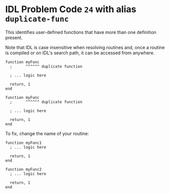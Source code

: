# IDL Problem Code `24` with alias `duplicate-func`

<!--@include: ./severity/disable_problem.md-->

<!--@include: ./severity/inconsistencies.md-->

This identifies user-defined functions that have more than one definition present.

Note that IDL is case insensitive when resolving routines and, once a routine is compiled or on IDL's search path, it can be accessed from anywhere.

```idl
function myFunc
  ;      ^^^^^^ duplicate function

  ; ... logic here

  return, 1
end

function myFunc
  ;      ^^^^^^ duplicate function

  ; ... logic here

  return, 1
end
```

To fix, change the name of your routine:

```idl
function myFunc1
  ; ... logic here

  return, 1
end

function myFunc2
  ; ... logic here

  return, 1
end
```
